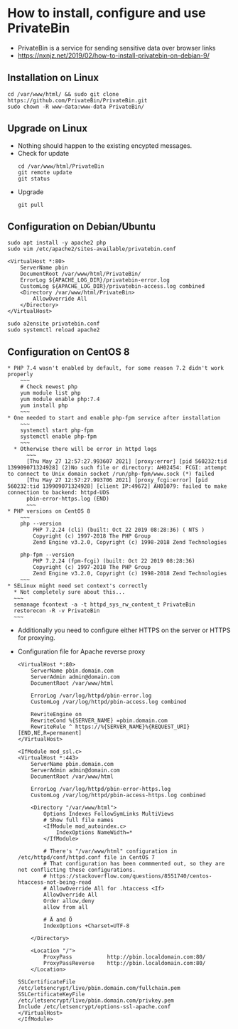 # How to install, configure and use PrivateBin

* PrivateBin is a service for sending sensitive data over browser links
* https://nxnjz.net/2019/02/how-to-install-privatebin-on-debian-9/

## Installation on Linux
  ~~~
  cd /var/www/html/ && sudo git clone https://github.com/PrivateBin/PrivateBin.git
  sudo chown -R www-data:www-data PrivateBin/
  ~~~

## Upgrade on Linux
  * Nothing should happen to the existing encypted messages.
  * Check for update
      ~~~
      cd /var/www/html/PrivateBin
      git remote update
      git status
      ~~~
  * Upgrade
      ~~~
      git pull
      ~~~

## Configuration on Debian/Ubuntu

  ~~~
  sudo apt install -y apache2 php
  sudo vim /etc/apache2/sites-available/privatebin.conf

  <VirtualHost *:80>
      ServerName pbin
      DocumentRoot /var/www/html/PrivateBin/
      ErrorLog ${APACHE_LOG_DIR}/privatebin-error.log
      CustomLog ${APACHE_LOG_DIR}/privatebin-access.log combined
      <Directory /var/www/html/PrivateBin>
          AllowOverride All
      </Directory>
  </VirtualHost>

  sudo a2ensite privatebin.conf
  sudo systemctl reload apache2
  ~~~

## Configuration on CentOS 8
    * PHP 7.4 wasn't enabled by default, for some reason 7.2 didn't work properly
        ~~~
        # Check newest php
        yum module list php
        yum module enable php:7.4
        yum install php
        ~~~
    * One needed to start and enable php-fpm service after installation
        ~~~
        systemctl start php-fpm
        systemctl enable php-fpm
        ~~~
      * Otherwise there will be error in httpd logs
          ~~~ 
          [Thu May 27 12:57:27.993607 2021] [proxy:error] [pid 560232:tid 139909071324928] (2)No such file or directory: AH02454: FCGI: attempt to connect to Unix domain socket /run/php-fpm/www.sock (*) failed
          [Thu May 27 12:57:27.993706 2021] [proxy_fcgi:error] [pid 560232:tid 139909071324928] [client IP:49672] AH01079: failed to make connection to backend: httpd-UDS
          pbin-error-https.log (END)
          ~~~
    * PHP versions on CentOS 8
        ~~~
        php --version
            PHP 7.2.24 (cli) (built: Oct 22 2019 08:28:36) ( NTS )
            Copyright (c) 1997-2018 The PHP Group
            Zend Engine v3.2.0, Copyright (c) 1998-2018 Zend Technologies

        php-fpm --version
            PHP 7.2.24 (fpm-fcgi) (built: Oct 22 2019 08:28:36)
            Copyright (c) 1997-2018 The PHP Group
            Zend Engine v3.2.0, Copyright (c) 1998-2018 Zend Technologies
        ~~~
    * SELinux might need set context's correctly
      * Not completely sure about this...
      ~~~
      semanage fcontext -a -t httpd_sys_rw_content_t PrivateBin
      restorecon -R -v PrivateBin
      ~~~  
* Additionally you need to configure either HTTPS on the server or HTTPS for proxying.

* Configuration file for Apache reverse proxy

  ~~~
  <VirtualHost *:80>
      ServerName pbin.domain.com
      ServerAdmin admin@domain.com
      DocumentRoot /var/www/html

      ErrorLog /var/log/httpd/pbin-error.log
      CustomLog /var/log/httpd/pbin-access.log combined

      RewriteEngine on
      RewriteCond %{SERVER_NAME} =pbin.domain.com
      RewriteRule ^ https://%{SERVER_NAME}%{REQUEST_URI} [END,NE,R=permanent]
  </VirtualHost>

  <IfModule mod_ssl.c>
  <VirtualHost *:443>
      ServerName pbin.domain.com
      ServerAdmin admin@domain.com
      DocumentRoot /var/www/html

      ErrorLog /var/log/httpd/pbin-error-https.log
      CustomLog /var/log/httpd/pbin-access-https.log combined

      <Directory "/var/www/html">
          Options Indexes FollowSymLinks MultiViews
          # Show full file names
          <IfModule mod_autoindex.c>
              IndexOptions NameWidth=*
          </IfModule>

          # There's "/var/www/html" configuration in /etc/httpd/conf/httpd.conf file in CentOS 7
          # That configuration has been commmented out, so they are not conflicting these configurations.
          # https://stackoverflow.com/questions/8551740/centos-htaccess-not-being-read
          # AllowOverride All for .htaccess <If>
          AllowOverride All
          Order allow,deny
          allow from all

          # Ä and Ö
          IndexOptions +Charset=UTF-8

      </Directory>

      <Location "/">
          ProxyPass           http://pbin.localdomain.com:80/
          ProxyPassReverse    http://pbin.localdomain.com:80/
      </Location>

  SSLCertificateFile /etc/letsencrypt/live/pbin.domain.com/fullchain.pem
  SSLCertificateKeyFile /etc/letsencrypt/live/pbin.domain.com/privkey.pem
  Include /etc/letsencrypt/options-ssl-apache.conf
  </VirtualHost>
  </IfModule>
  ~~~
